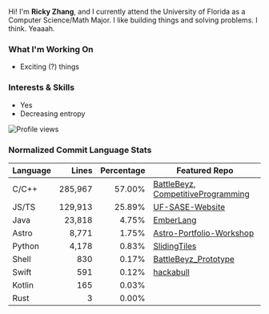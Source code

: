 Hi! I'm **Ricky Zhang**, and I currently attend the University of Florida as a Computer Science/Math Major. I like building things and solving problems. I think. Yeaaah.

### What I'm Working On
- Exciting (?) things

### Interests & Skills
- Yes
- Decreasing entropy

![Profile views](https://komarev.com/ghpvc/?username=TheRickyZhang&color=blue)

<!--START_COMMIT_LANG_STATS-->
### Normalized Commit Language Stats

| Language    | Lines   | Percentage | Featured Repo |
| ----------- | ------: | ---------: | ---- |
| C/C++       | 285,967 |     57.00% | [BattleBeyz](https://github.com/TheRickyZhang/BattleBeyz), [CompetitiveProgramming](https://github.com/TheRickyZhang/CompetitiveProgramming) |
| JS/TS       | 129,913 |     25.89% | [UF-SASE-Website](https://github.com/ufsasewebmaster/UF-SASE-Website) |
| Java        | 23,818 |      4.75% | [EmberLang](https://github.com/TheRickyZhang/EmberLang) |
| Astro       |  8,771 |      1.75% | [Astro-Portfolio-Workshop](https://github.com/TheRickyZhang/Astro-Portfolio-Workshop) |
| Python      |  4,178 |      0.83% | [SlidingTiles](https://github.com/TheRickyZhang/SlidingTiles) |
| Shell       |    830 |      0.17% | [BattleBeyz_Prototype](https://github.com/TheRickyZhang/BattleBeyz_Prototype) |
| Swift       |    591 |      0.12% | [hackabull](https://github.com/AnthonyYao7/hackabull) |
| Kotlin      |    165 |      0.03% |  |
| Rust        |      3 |      0.00% |  |
<!--END_COMMIT_LANG_STATS-->
